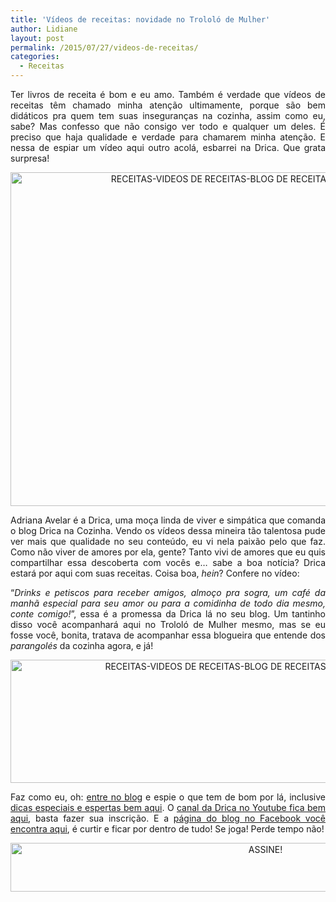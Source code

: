 ```yaml
---
title: 'Vídeos de receitas: novidade no Trololó de Mulher'
author: Lidiane
layout: post
permalink: /2015/07/27/videos-de-receitas/
categories:
  - Receitas
---
```

<p align="justify">
  Ter livros de receita é bom e eu amo. Também é verdade que vídeos de receitas têm chamado minha atenção ultimamente, porque são bem didáticos pra quem tem suas inseguranças na cozinha, assim como eu, sabe? Mas confesso que não consigo ver todo e qualquer um deles. É preciso que haja qualidade e verdade para chamarem minha atenção. E nessa de espiar um vídeo aqui outro acolá, esbarrei na Drica. Que grata surpresa!
</p>

<p align="center">
  <a href="https://www.trololodemulher.com.br/2015/07/RECEITAS-VIDEOS-DE-RECEITAS-BLOG-DE-RECEITAS-DRICA-NA-COZINHA.jpg"><img class="alignnone size-full wp-image-11145" src="https://www.trololodemulher.com.br/2015/07/RECEITAS-VIDEOS-DE-RECEITAS-BLOG-DE-RECEITAS-DRICA-NA-COZINHA.jpg" alt="RECEITAS-VIDEOS DE RECEITAS-BLOG DE RECEITAS-DRICA NA COZINHA" width="800" height="534" /></a>
</p>

<p align="justify">
  Adriana Avelar é a Drica, uma moça linda de viver e simpática que comanda o blog Drica na Cozinha. Vendo os vídeos dessa mineira tão talentosa pude ver mais que qualidade no seu conteúdo, eu vi nela paixão pelo que faz. Como não viver de amores por ela, gente? Tanto vivi de amores que eu quis compartilhar essa descoberta com vocês e… sabe a boa notícia? Drica estará por aqui com suas receitas. Coisa boa, <em>hein</em>? Confere no vídeo:
</p>

<p align="center">
</p>

<p align="justify">
  “<em>Drinks e petiscos para receber amigos, almoço pra sogra, um café da manhã especial para seu amor ou para a comidinha de todo dia mesmo, conte comigo!</em>”, essa é a promessa da Drica lá no seu blog. Um tantinho disso você acompanhará aqui no Trololó de Mulher mesmo, mas se eu fosse você, bonita, tratava de acompanhar essa blogueira que entende dos <em>parangolés</em> da cozinha agora, e já!
</p>

<p align="center">
  <a href="https://www.trololodemulher.com.br/2015/07/RECEITAS-VIDEOS-DE-RECEITAS-BLOG-DE-RECEITAS-DRICA-NA-COZINHA2.jpg"><img class="alignnone size-full wp-image-11146" src="https://www.trololodemulher.com.br/2015/07/RECEITAS-VIDEOS-DE-RECEITAS-BLOG-DE-RECEITAS-DRICA-NA-COZINHA2.jpg" alt="RECEITAS-VIDEOS DE RECEITAS-BLOG DE RECEITAS-DRICA NA COZINHA[2]" width="800" height="197" /></a>
</p>

<p align="justify">
  Faz como eu, oh: <a href="http://www.dricanacozinha.com.br/" target="_blank" rel="noopener noreferrer">entre no blog</a> e espie o que tem de bom por lá, inclusive <a href="http://www.dricanacozinha.com.br/dicas/" target="_blank" rel="noopener noreferrer">dicas especiais e espertas bem aqui</a>. O <a href="https://www.youtube.com/channel/UC1mIECRirlkQIq0aqAsOk_A" target="_blank" rel="noopener noreferrer">canal da Drica no Youtube fica bem aqui</a>, basta fazer sua inscrição. E a <a href="https://www.facebook.com/dricanacozinha/timeline" target="_blank" rel="noopener noreferrer">página do blog no Facebook você encontra aqui</a>, é curtir e ficar por dentro de tudo! Se joga! Perde tempo não!
</p>

<p align="center">
  <a href="http://feedburner.google.com/fb/a/mailverify?uri=blogBichaFemea&loc=en_US" target="_blank" rel="noopener noreferrer"><img class="alignnone size-full wp-image-10439" src="https://www.trololodemulher.com.br/2014/09/ASSINE.png" alt="ASSINE!" width="800" height="78" /></a>
</p>

<p align="justify">